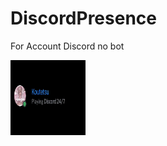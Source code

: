 # DiscordPresence
For Account Discord no bot

<img src="Preview.gif" width="120" height="120" align="left">
